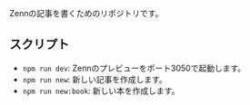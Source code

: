 Zennの記事を書くためのリポジトリです。

## スクリプト

- `npm run dev`: Zennのプレビューをポート3050で起動します。
- `npm run new`: 新しい記事を作成します。
- `npm run new:book`: 新しい本を作成します。
